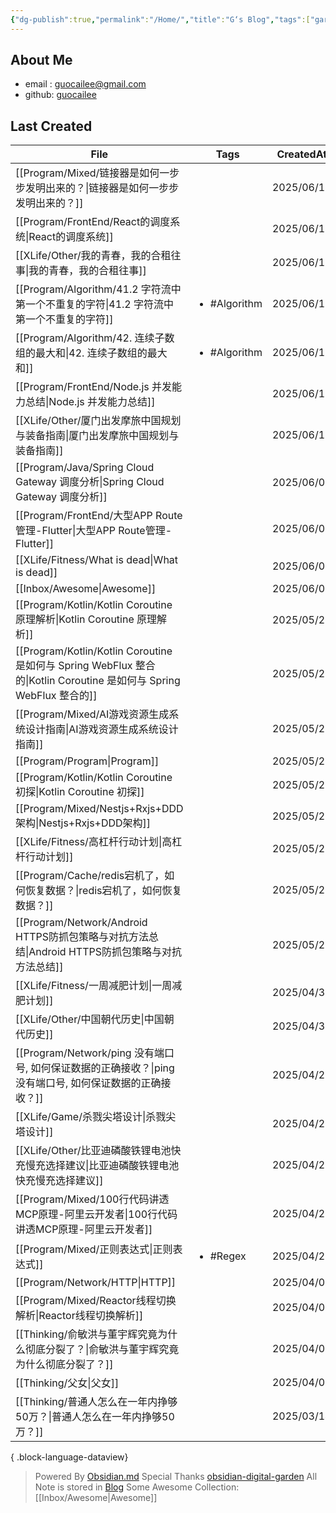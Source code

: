 ```yaml
---
{"dg-publish":true,"permalink":"/Home/","title":"G‘s Blog","tags":["gardenEntry"],"noteIcon":"","created":"2025-06-18T01:32:20.569+08:00"}
---
```


## About Me
* email : [guocailee@gmail.com](mailto:guocailee@gmail.com)
* github: [guocailee](https://github.com/guocailee)

## Last Created

| File                                                                                                     | Tags                         | CreatedAt  |
| -------------------------------------------------------------------------------------------------------- | ---------------------------- | ---------- |
| [[Program/Mixed/链接器是如何一步步发明出来的？\|链接器是如何一步步发明出来的？]]                                                    | <ul></ul>                    | 2025/06/19 |
| [[Program/FrontEnd/React的调度系统\|React的调度系统]]                                                           | <ul></ul>                    | 2025/06/15 |
| [[XLife/Other/我的青春，我的合租往事\|我的青春，我的合租往事]]                                                              | <ul></ul>                    | 2025/06/15 |
| [[Program/Algorithm/41.2 字符流中第一个不重复的字符\|41.2 字符流中第一个不重复的字符]]                                          | <ul><li>#Algorithm</li></ul> | 2025/06/15 |
| [[Program/Algorithm/42. 连续子数组的最大和\|42. 连续子数组的最大和]]                                                    | <ul><li>#Algorithm</li></ul> | 2025/06/15 |
| [[Program/FrontEnd/Node.js 并发能力总结\|Node.js 并发能力总结]]                                                   | <ul></ul>                    | 2025/06/15 |
| [[XLife/Other/厦门出发摩旅中国规划与装备指南\|厦门出发摩旅中国规划与装备指南]]                                                      | <ul></ul>                    | 2025/06/15 |
| [[Program/Java/Spring Cloud Gateway 调度分析\|Spring Cloud Gateway 调度分析]]                                 | <ul></ul>                    | 2025/06/08 |
| [[Program/FrontEnd/大型APP Route管理-Flutter\|大型APP Route管理-Flutter]]                                     | <ul></ul>                    | 2025/06/08 |
| [[XLife/Fitness/What is dead\|What is dead]]                                                          | <ul></ul>                    | 2025/06/08 |
| [[Inbox/Awesome\|Awesome]]                                                                            | <ul></ul>                    | 2025/06/08 |
| [[Program/Kotlin/Kotlin Coroutine 原理解析\|Kotlin Coroutine 原理解析]]                                       | <ul></ul>                    | 2025/05/28 |
| [[Program/Kotlin/Kotlin Coroutine 是如何与 Spring WebFlux 整合的\|Kotlin Coroutine 是如何与 Spring WebFlux 整合的]] | <ul></ul>                    | 2025/05/28 |
| [[Program/Mixed/AI游戏资源生成系统设计指南\|AI游戏资源生成系统设计指南]]                                                      | <ul></ul>                    | 2025/05/28 |
| [[Program/Program\|Program]]                                                                          | <ul></ul>                    | 2025/05/28 |
| [[Program/Kotlin/Kotlin Coroutine 初探\|Kotlin Coroutine 初探]]                                           | <ul></ul>                    | 2025/05/28 |
| [[Program/Mixed/Nestjs+Rxjs+DDD架构\|Nestjs+Rxjs+DDD架构]]                                                | <ul></ul>                    | 2025/05/22 |
| [[XLife/Fitness/高杠杆行动计划\|高杠杆行动计划]]                                                                    | <ul></ul>                    | 2025/05/22 |
| [[Program/Cache/redis宕机了，如何恢复数据？\|redis宕机了，如何恢复数据？]]                                                  | <ul></ul>                    | 2025/05/22 |
| [[Program/Network/Android HTTPS防抓包策略与对抗方法总结\|Android HTTPS防抓包策略与对抗方法总结]]                              | <ul></ul>                    | 2025/05/22 |
| [[XLife/Fitness/一周减肥计划\|一周减肥计划]]                                                                      | <ul></ul>                    | 2025/04/30 |
| [[XLife/Other/中国朝代历史\|中国朝代历史]]                                                                        | <ul></ul>                    | 2025/04/30 |
| [[Program/Network/ping 没有端口号, 如何保证数据的正确接收？\|ping 没有端口号, 如何保证数据的正确接收？]]                                | <ul></ul>                    | 2025/04/22 |
| [[XLife/Game/杀戮尖塔设计\|杀戮尖塔设计]]                                                                         | <ul></ul>                    | 2025/04/22 |
| [[XLife/Other/比亚迪磷酸铁锂电池快充慢充选择建议\|比亚迪磷酸铁锂电池快充慢充选择建议]]                                                  | <ul></ul>                    | 2025/04/22 |
| [[Program/Mixed/100行代码讲透MCP原理-阿里云开发者\|100行代码讲透MCP原理-阿里云开发者]]                                          | <ul></ul>                    | 2025/04/22 |
| [[Program/Mixed/正则表达式\|正则表达式]]                                                                        | <ul><li>#Regex</li></ul>     | 2025/04/22 |
| [[Program/Network/HTTP\|HTTP]]                                                                        | <ul></ul>                    | 2025/04/09 |
| [[Program/Mixed/Reactor线程切换解析\|Reactor线程切换解析]]                                                        | <ul></ul>                    | 2025/04/01 |
| [[Thinking/俞敏洪与董宇辉究竟为什么彻底分裂了？\|俞敏洪与董宇辉究竟为什么彻底分裂了？]]                                                   | <ul></ul>                    | 2025/04/01 |
| [[Thinking/父女\|父女]]                                                                                   | <ul></ul>                    | 2025/04/01 |
| [[Thinking/普通人怎么在一年内挣够50万？\|普通人怎么在一年内挣够50万？]]                                                         | <ul></ul>                    | 2025/03/14 |

{ .block-language-dataview}


> Powered By [Obsidian.md](https://obsidian.md/) 
> Special Thanks [obsidian-digital-garden](https://github.com/oleeskild/obsidian-digital-garden)
 >All Note is stored in [Blog](https://github.com/guocailee/blog)
> Some Awesome Collection: [[Inbox/Awesome\|Awesome]]